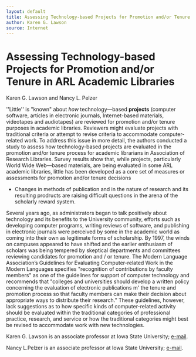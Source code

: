```yaml
---
layout: default
title: Assessing Technology-based Projects for Promotion and/or Tenure in ARL Academic Libraries
author: Karen G. Lawson
source: Internet
---
```


# Assessing Technology-based Projects for Promotion and/or Tenure in ARL Academic Libraries
Karen G. Lawson and Nancy L. Pelzer

''Little'' is "known" about *how* technology—based **projects** (computer software, articles in electronic journals, Internet-based materials, videotapes and audiotapes) are reviewed for promotion and/or tenure purposes in academic libraries. Reviewers might evaluate projects with traditional criteria or attempt to revise criteria to accommodate computer-related work. To address this issue in more detail, the authors conducted a study to assess how technology-based projects are evaluated in the promotion and/or tenure process for academic librarians in Association of Research Libraries. Survey results show that, while projects, particularly World Wide Web—based materials, are being evaluated in some ARL academic libraries, little has been developed as a core set of measures or assessments for promotion and/or tenure decisions

- Changes in methods of publication and in the nature of research and its resulting prodructs are raising difficult questions in the arena of the scholarly reward system. 

Several years ago, as administrators began to talk positively about technology and its benefits to the University community, efforts such as developing computer programs, writing reviews of software, and publishing in electronic journals were perceived by some in the academic world as coming into their own as legitimate forms of scholarship. By 1997, the winds on campuses appeared to have shifted and the earlier enthusiasm of scholars was being tempered by skeptical departments and committees reviewing candidates for promotion and / or tenure. The Modern Language Association’s Guidelines for Evaluating Computer-related Work in the Modern Languages specifies "recognition of contributions by faculty members" as one of the guidelines for support of computer technology and recommends that "colleges and universities should develop a written policy concerning the evaluation of electronic publications m' the tenure and promotion process so that faculty members can make their decision about appropriate ways to distribute their research.” These guidelines, however, lack suggestions as to how specific kinds of computer-related activity should be evaluated within the traditional categories of professional practice, research, and service or how the traditional categories might best be revised to accommodate work with new technologies.

Karen G. Lawson is an associate professor at Iowa State University; [e-mail](klawson@iastate.edu). 

Nancy L.Pelzer is an associate professor at Iowa State University; [e-mail](npelzer@iastate.edu).
